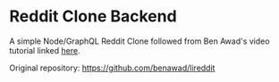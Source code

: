 # Reddit Clone Backend

A simple Node/GraphQL Reddit Clone followed from Ben Awad's video tutorial linked [here](https://www.youtube.com/watch?v=I6ypD7qv3Z8).

Original repository: https://github.com/benawad/lireddit
